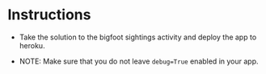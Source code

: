 # Instructions

* Take the solution to the bigfoot sightings activity and deploy the app to heroku.

* NOTE: Make sure that you do not leave `debug=True` enabled in your app.
